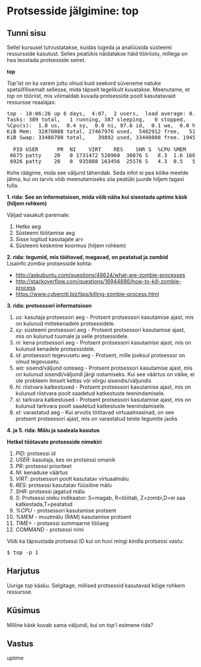 ﻿# Protsesside jälgimine: top

## Tunni sisu

Sellel kursusel tutvustatakse, kuidas lugeda ja analüüsida süsteemi ressursside kasutust. Selles peatükis näidatakse häid tööriistu, millega on hea teostada protsesside seiret.

<b>top</b>

*Top*'ist on ka varem juttu olnud kuid seekord süveneme natuke spetsiifilisemalt sellesse, mida täpselt tegelikult kuvatakse. Meenutame, et *top* on tööriist, mis võimaldab kuvada protsesside poolt kasutatavaid ressursse reaalajas:

<pre>
top - 18:06:26 up 6 days,  4:07,  2 users,  load average: 0.92, 0.62, 0.59
Tasks: 389 total,   1 running, 387 sleeping,   0 stopped,   1 zombie
%Cpu(s):  1.8 us,  0.4 sy,  0.0 ni, 97.6 id,  0.1 wa,  0.0 hi,  0.0 si,  0.0 st
KiB Mem:  32870888 total, 27467976 used,  5402912 free,   518808 buffers
KiB Swap: 33480700 total,    39892 used, 33440808 free. 19454152 cached Mem

  PID USER      PR  NI    VIRT    RES    SHR S  %CPU %MEM     TIME+ COMMAND                             
 6675 patty    20   0 1731472 520960  30876 S   8.3  1.6 160:24.79 chrome                             
 6926 patty    20   0  935888 163456  25576 S   4.3  0.5   5:28.13 chrome 
</pre>

Kohe räägime, mida see väljund tähendab. Seda infot ei pea kõike meelde jätma, kui on tarvis võib meenutamiseks siia peatüki juurde hiljem tagasi tulla.

<b>1. rida: See on informatsioon, mida võib näha kui sisestada *uptime* käsk (hiljem rohkem)</b>

Väljad vasakult paremale:
<ol>
<li>Hetke aeg</li>
<li>Süsteemi töötamise aeg</li>
<li>Sisse logitud kasutajate arv</li>
<li>Süsteemi keskmine koormus (hiljem rohkem)</li>
</ol>

<b>2. rida: tegumid, mis töötavad, magavad, on peatatud ja zombid</b><br>
Lisainfo *zombie* protsesside kohta:
* http://askubuntu.com/questions/48624/what-are-zombie-processes
* http://stackoverflow.com/questions/16944886/how-to-kill-zombie-process
* https://www.cyberciti.biz/tips/killing-zombie-process.html

<b>3. rida: protsessori informatsioon</b>

<ol>
<li><i>us</i>: kasutaja protsessori aeg  - Protsent protsessori kasutamise ajast, mis on kulunud mittekenadele protsessidele.</li>
<li><i>sy</i>: süsteemi protsessori aeg - Protsent protsessori kasutamise ajast, mis on kulunud tuumale ja selle protsessidele.</li>
<li><i>ni</i>: kena protsessori aeg - Protsent protsessori kasutamise ajast, mis on kulunud kenadele protsessidele.</li>
<li><i>id</i>: protsessori tegevusetu aeg - Protsent, mille jooksul protsessor on olnud tegevusetu.</li>
<li><i>wa</i>: sisend/väljund ooteaeg - Protsent protsessori kasutamise ajast, mis on kulunud sisendi/väljundi järgi ootamiseks. Kui see väärtus on väike, ei ole probleem ilmselt kettas või võrgu sisendis/väljundis</li>
<li><i>hi</i>: riistvara katkestused - Protsent protsessori kasutamise ajast, mis on kulunud riistvara poolt saadetud katkestuste teenindamisele.</li>
<li><i>si</i>: tarkvara katkestused - Protsent protsessori kasutamise ajast, mis on kulunud tarkvara poolt saadetud katkestuste teenindamisele.</li>
<li><i>st</i>: varastatud aeg - Kui arvutis töötavad virtuaalmasinad, on see protsent protsessori ajast, mis on varastatud teiste tegumite jaoks</li>
</ol>

<b>4. ja 5. rida: Mälu ja saaleala kasutus</b>

<b>Hetkel töötavate protsesside nimekiri</b>

<ol>
<li><i>PID</i>: protsessi id</li>
<li><i>USER</i>: kasutaja, kes on protsessi omanik</li>
<li><i>PR</i>: protsessi prioriteet</li>
<li><i>NI</i>: kenaduse väärtus</li>
<li><i>VIRT</i>: protsessori poolt kasutatav virtuaalmälu</li>
<li><i>RES</i>: protsessi kasutatav füüsiline mälu</li>
<li><i>SHR</i>: protsessi jagatud mälu</li>
<li><i>S</i>: Protsessi oleku indikaator: S=magab, R=töötab, Z=zombi,D=ei saa katkestada,T=peatatud</li>
<li><i>%CPU</i> - protsessori kasutamise protsent </li>
<li><i>%MEM</i> - muutmälu (RAM) kasutamise protsent</li>
<li><i>TIME+</i> - protsessi summaarne tööaeg</li>
<li><i>COMMAND</i> - protsessi nimi</li>
</ol>

Võib ka täpsustada protsessi ID kui on huvi mingi kindla protsessi vastu:

<pre>$ top -p 1</pre>

## Harjutus

Uurige *top* käsku. Selgitage, millised protsessid kasutavad kõige rohkem ressursse.

## Küsimus

Milline käsk kuvab sama väljundi, kui on *top*'i esimene rida?

## Vastus

*uptime*
